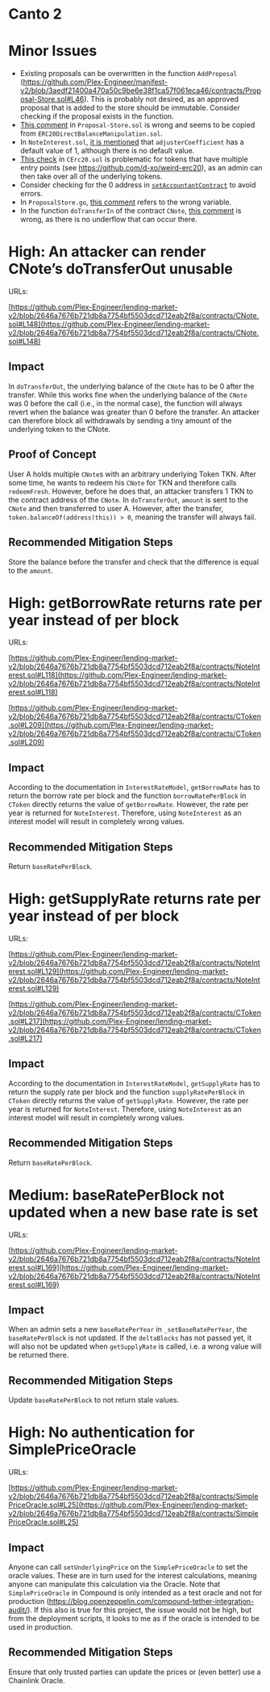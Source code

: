 # Canto 2 

# Minor Issues

- Existing proposals can be overwritten in the function `AddProposal` (https://github.com/Plex-Engineer/manifest-v2/blob/3aedf21400a470a50c9be6e38f1ca57f061eca46/contracts/Proposal-Store.sol#L46). This is probably not desired, as an approved proposal that is added to the store should be immutable. Consider checking if the proposal exists in the function.
- [This comment](https://github.com/Plex-Engineer/manifest-v2/blob/3aedf21400a470a50c9be6e38f1ca57f061eca46/contracts/Proposal-Store.sol#L6) in `Proposal-Store.sol` is wrong and seems to be copied from `ERC20DirectBalanceManipulation.sol`.
- In `NoteInterest.sol`, [it is mentioned](https://github.com/Plex-Engineer/lending-market-v2/blob/2646a7676b721db8a7754bf5503dcd712eab2f8a/contracts/NoteInterest.sol#L42-L43) that `adjusterCoefficient` has a default value of 1, although there is no default value.
- [This check](https://github.com/Plex-Engineer/lending-market-v2/blob/2646a7676b721db8a7754bf5503dcd712eab2f8a/contracts/CErc20.sol#L130) in `CErc20.sol` is problematic for tokens that have multiple entry points (see https://github.com/d-xo/weird-erc20), as an admin can then take over all of the underlying tokens.
- Consider checking for the 0 address in [`setAccountantContract`](https://github.com/Plex-Engineer/lending-market-v2/blob/2646a7676b721db8a7754bf5503dcd712eab2f8a/contracts/CNote.sol#L20) to avoid errors.
- In `ProposalStore.go`, [this comment](https://github.com/Plex-Engineer/manifest-v2/blob/3aedf21400a470a50c9be6e38f1ca57f061eca46/contracts/ProposalStore.go#L14) refers to the wrong variable.
- In the function `doTransferIn` of the contract `CNote`, [this comment](https://github.com/Plex-Engineer/lending-market-v2/blob/2646a7676b721db8a7754bf5503dcd712eab2f8a/contracts/CNote.sol#L108) is wrong, as there is no underflow that can occur there.


# High: An attacker can render CNote’s doTransferOut unusable

URLs:

[https://github.com/Plex-Engineer/lending-market-v2/blob/2646a7676b721db8a7754bf5503dcd712eab2f8a/contracts/CNote.sol#L148](https://github.com/Plex-Engineer/lending-market-v2/blob/2646a7676b721db8a7754bf5503dcd712eab2f8a/contracts/CNote.sol#L148)


## Impact
In `doTransferOut`, the underlying balance of the `CNote` has to be 0 after the transfer. While this works fine when the underlying balance of the `CNote` was 0 before the call (i.e., in the normal case), the function will always revert when the balance was greater than 0 before the transfer. An attacker can therefore block all withdrawals by sending a tiny amount of the underlying token to the CNote.

## Proof of Concept
User A holds multiple `CNote`s with an arbitrary underlying Token TKN. After some time, he wants to redeem his `CNote` for TKN and therefore calls `redeemFresh`. However, before he does that, an attacker transfers 1 TKN to the contract address of the `CNote`. In `doTransferOut`, `amount` is sent to the `CNote` and then transferred to user A. However, after the transfer, `token.balanceOf(address(this)) > 0`, meaning the transfer will always fail. 

## Recommended Mitigation Steps
Store the balance before the transfer and check that the difference is equal to the `amount`.


# High: getBorrowRate returns rate per year instead of per block

URLs:

[https://github.com/Plex-Engineer/lending-market-v2/blob/2646a7676b721db8a7754bf5503dcd712eab2f8a/contracts/NoteInterest.sol#L118](https://github.com/Plex-Engineer/lending-market-v2/blob/2646a7676b721db8a7754bf5503dcd712eab2f8a/contracts/NoteInterest.sol#L118)

[https://github.com/Plex-Engineer/lending-market-v2/blob/2646a7676b721db8a7754bf5503dcd712eab2f8a/contracts/CToken.sol#L209](https://github.com/Plex-Engineer/lending-market-v2/blob/2646a7676b721db8a7754bf5503dcd712eab2f8a/contracts/CToken.sol#L209)


## Impact
According to the documentation in `InterestRateModel`, `getBorrowRate` has to return the borrow rate per block and the function `borrowRatePerBlock` in `CToken` directly returns the value of `getBorrowRate`. However, the rate per year is returned for `NoteInterest`. Therefore, using `NoteInterest` as an interest model will result in completely wrong values. 

## Recommended Mitigation Steps
Return `baseRatePerBlock`.


# High: getSupplyRate returns rate per year instead of per block

URLs:

[https://github.com/Plex-Engineer/lending-market-v2/blob/2646a7676b721db8a7754bf5503dcd712eab2f8a/contracts/NoteInterest.sol#L129](https://github.com/Plex-Engineer/lending-market-v2/blob/2646a7676b721db8a7754bf5503dcd712eab2f8a/contracts/NoteInterest.sol#L129)

[https://github.com/Plex-Engineer/lending-market-v2/blob/2646a7676b721db8a7754bf5503dcd712eab2f8a/contracts/CToken.sol#L217](https://github.com/Plex-Engineer/lending-market-v2/blob/2646a7676b721db8a7754bf5503dcd712eab2f8a/contracts/CToken.sol#L217)


## Impact
According to the documentation in `InterestRateModel`, `getSupplyRate` has to return the supply rate per block and the function `supplyRatePerBlock` in `CToken` directly returns the value of `getSupplyRate`. However, the rate per year is returned for `NoteInterest`. Therefore, using `NoteInterest` as an interest model will result in completely wrong values. 

## Recommended Mitigation Steps
Return `baseRatePerBlock`.


# Medium: baseRatePerBlock not updated when a new base rate is set

URLs:

[https://github.com/Plex-Engineer/lending-market-v2/blob/2646a7676b721db8a7754bf5503dcd712eab2f8a/contracts/NoteInterest.sol#L169](https://github.com/Plex-Engineer/lending-market-v2/blob/2646a7676b721db8a7754bf5503dcd712eab2f8a/contracts/NoteInterest.sol#L169)


## Impact
When an admin sets a new `baseRatePerYear` in `_setBaseRatePerYear`, the `baseRatePerBlock` is not updated. If the `deltaBlocks` has not passed yet, it will also not be updated when `getSupplyRate` is called, i.e. a wrong value will be returned there.

## Recommended Mitigation Steps
Update `baseRatePerBlock` to not return stale values.


# High: No authentication for SimplePriceOracle

URLs:

[https://github.com/Plex-Engineer/lending-market-v2/blob/2646a7676b721db8a7754bf5503dcd712eab2f8a/contracts/SimplePriceOracle.sol#L25](https://github.com/Plex-Engineer/lending-market-v2/blob/2646a7676b721db8a7754bf5503dcd712eab2f8a/contracts/SimplePriceOracle.sol#L25)


## Impact
Anyone can call `setUnderlyingPrice` on the `SimplePriceOracle` to set the oracle values. These are in turn used for the interest calculations, meaning anyone can manipulate this calculation via the Oracle.
Note that `SimplePriceOracle` in Compound is only intended as a test oracle and not for production (https://blog.openzeppelin.com/compound-tether-integration-audit/). If this also is true for this project, the issue would not be high, but from the deployment scripts, it looks to me as if the oracle is intended to be used in production.

## Recommended Mitigation Steps
Ensure that only trusted parties can update the prices or (even better) use a Chainlink Oracle.
